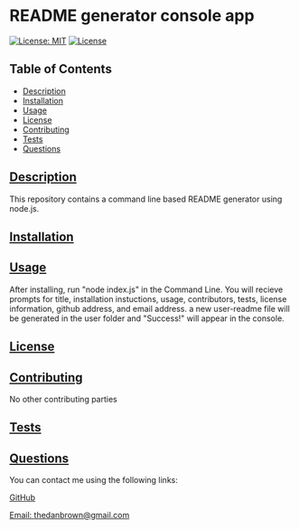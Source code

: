 <!-- Description, Table of Contents, Installation, Usage, License, Contributing, Tests, and Questions
WHEN I enter my project title
GIVEN a command-line application that accepts user input
WHEN I am prompted for information about my application repository
THEN a high-quality, professional README.md is generated with the title of my project and sections entitled Description, Table of Contents, Installation, Usage, License, Contributing, Tests, and Questions
WHEN I enter my project title
THEN this is displayed as the title of the README
WHEN I enter a description, installation instructions, usage information, contribution guidelines, and test instructions
THEN this information is added to the sections of the README entitled Description, Installation, Usage, Contributing, and Tests
WHEN I choose a license for my application from a list of options
THEN a badge for that license is added near the top of the README and a notice is added to the section of the README entitled License that explains which license the application is covered under
WHEN I enter my GitHub username
THEN this is added to the section of the README entitled Questions, with a link to my GitHub profile
WHEN I enter my email address
THEN this is added to the section of the README entitled Questions, with instructions on how to reach me with additional questions
WHEN I click on the links in the Table of Contents
THEN I am taken to the corresponding section of the README -->



  # README generator console app
  
  [![License: MIT](https://img.shields.io/badge/License-MIT-yellow.svg)](https://opensource.org/licenses/MIT)
  [![License](https://img.shields.io/badge/License-Apache_2.0-blue.svg)](https://opensource.org/licenses/Apache-2.0)
  
  ## Table of Contents
  * [Description](#description)
  * [Installation](#installation)
  * [Usage](#usage)
  * [License](#license)
  * [Contributing](#contributing)
  * [Tests](#tests)
  * [Questions](#questions)
  
  ## [Description](#table-of-contents)

  This repository contains a command line based README generator using node.js.

  ## [Installation](#table-of-contents)

  ## [Usage](#table-of-contents)

  After installing, run "node index.js" in the Command Line. You will recieve prompts for title, installation instuctions, usage, contributors, tests, license information, github address, and email address. a new user-readme file will be generated in the user folder and "Success!" will appear in the console. 
  
  ## [License](#table-of-contents)

  ## [Contributing](#table-of-contents)
  No other contributing parties
    
  ## [Tests](#table-of-contents)    

  ## [Questions](#table-of-contents)

  You can contact me using the following links:

  [GitHub](https://github.com/Thedanbrown)

  [Email: thedanbrown@gmail.com](mailto:thedanbrown@gmail.com)
